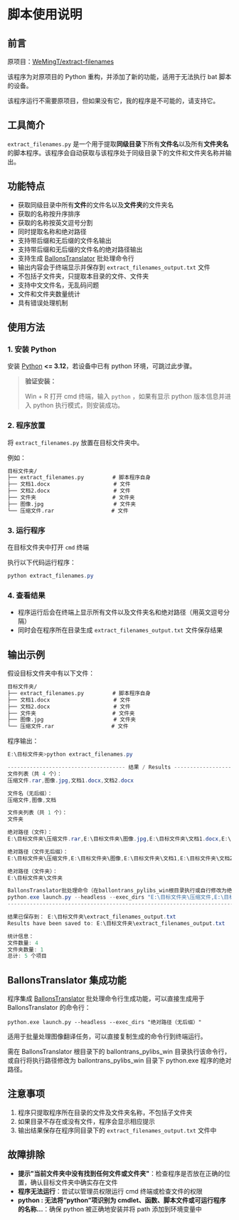 # 脚本使用说明

## 前言

原项目：[WeMingT/extract-filenames](https://github.com/WeMingT/extract-filenames)

该程序为对原项目的 Python 重构，并添加了新的功能，适用于无法执行 bat 脚本的设备。

该程序运行不需要原项目，但如果没有它，我的程序是不可能的，请支持它。

## 工具简介

`extract_filenames.py` 是一个用于提取**同级目录**下所有**文件名**以及所有**文件夹名**的脚本程序。该程序会自动获取与该程序处于同级目录下的文件和文件夹名称并输出。

## 功能特点

- 获取同级目录中所有**文件**的文件名以及**文件夹**的文件夹名
- 获取的名称按升序排序
- 获取的名称按英文逗号分割
- 同时提取名称和绝对路径
- 支持带后缀和无后缀的文件名输出
- 支持带后缀和无后缀的文件名的绝对路径输出
- 支持生成 [BallonsTranslator](https://github.com/dmMaze/BallonsTranslator) 批处理命令行
- 输出内容会于终端显示并保存到 `extract_filenames_output.txt` 文件
- 不包括子文件夹，只提取本目录的文件、文件夹
- 支持中文文件名，无乱码问题
- 文件和文件夹数量统计
- 具有错误处理机制

## 使用方法

### 1. 安装 Python

安装 [Python](https://www.python.org/downloads/release/python-31011) **<= 3.12**，若设备中已有 python 环境，可跳过此步骤。

> **验证安装：**
>
> Win + R 打开 cmd 终端，输入 `python` ，如果有显示 python 版本信息并进入 python 执行模式，则安装成功。

### 2. 程序放置

将 `extract_filenames.py` 放置在目标文件夹中。

例如：

```txt
目标文件夹/
├── extract_filenames.py         # 脚本程序自身
├── 文档1.docx					# 文件
├── 文档2.docx					# 文件
├── 文件夹                        # 文件夹
├── 图像.jpg                      # 文件夹
└── 压缩文件.rar                  # 文件
```

### 3. 运行程序

在目标文件夹中打开 `cmd` 终端

执行以下代码运行程序：

```powershell
python extract_filenames.py
```

### 4. 查看结果

- 程序运行后会在终端上显示所有文件以及文件夹名和绝对路径（用英文逗号分隔）
- 同时会在程序所在目录生成 `extract_filenames_output.txt` 文件保存结果

## 输出示例

假设目标文件夹中有以下文件：
```txt
目标文件夹/
├── extract_filenames.py         # 脚本程序自身
├── 文档1.docx					# 文件
├── 文档2.docx					# 文件
├── 文件夹                        # 文件夹
├── 图像.jpg                      # 文件夹
└── 压缩文件.rar                  # 文件
```
程序输出：

```powershell
E:\目标文件夹>python extract_filenames.py

------------------------------------- 结果 / Results ---------------------------------
文件列表（共 4 个）：
压缩文件.rar,图像.jpg,文档1.docx,文档2.docx

文件名（无后缀）：
压缩文件,图像,文档

文件夹列表（共 1 个）：
文件夹

绝对路径（文件）：
E:\目标文件夹\压缩文件.rar,E:\目标文件夹\图像.jpg,E:\目标文件夹\文档1.docx,E:\目标文件夹\文档2.docx

绝对路径（文件无后缀）：
E:\目标文件夹\压缩文件,E:\目标文件夹\图像,E:\目标文件夹\文档1,E:\目标文件夹\文档2

绝对路径（文件夹）：
E:\目标文件夹\文件夹

BallonsTranslator批处理命令（在ballontrans_pylibs_win根目录执行或自行修改为绝对路径）：
python.exe launch.py --headless --exec_dirs "E:\目标文件夹\压缩文件,E:\目标文件夹\图像,E:\目标文件夹\文档1,E:\目标文件夹\文档2,E:\目标文件夹\文件夹"
--------------------------------------------------------------------------------------

结果已保存到： E:\目标文件夹\extract_filenames_output.txt
Results have been saved to: E:\目标文件夹\extract_filenames_output.txt

统计信息：
文件数量: 4
文件夹数量: 1
总计: 5 个项目
```

## BallonsTranslator 集成功能

程序集成 [BallonsTranslator](https://github.com/dmMaze/BallonsTranslator) 批处理命令行生成功能，可以直接生成用于 BallonsTranslator 的命令行：

```text
python.exe launch.py --headless --exec_dirs "绝对路径（无后缀）"
```

适用于批量处理图像翻译任务，可以直接复制生成的命令行到终端运行。

需在 BallonsTranslator 根目录下的 ballontrans_pylibs_win 目录执行该命令行，或自行将执行路径修改为 ballontrans_pylibs_win 目录下 python.exe 程序的绝对路径。

## 注意事项

1. 程序只提取程序所在目录的文件及文件夹名称，不包括子文件夹
2. 如果目录不存在或没有文件，程序会显示相应提示
3. 输出结果保存在程序同目录下的 `extract_filenames_output.txt` 文件中

## 故障排除

- **提示"当前文件夹中没有找到任何文件或文件夹"**：检查程序是否放在正确的位置，确认目标文件夹中确实存在文件
- **程序无法运行**：尝试以管理员权限运行 cmd 终端或检查文件的权限
- **python : 无法将“python”项识别为 cmdlet、函数、脚本文件或可运行程序的名称...**：确保 python 被正确地安装并将 path 添加到环境变量中
